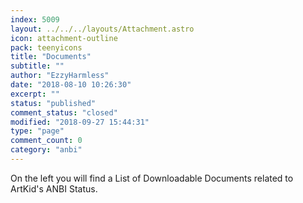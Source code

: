 ```yaml
---
index: 5009
layout: ../../../layouts/Attachment.astro
icon: attachment-outline
pack: teenyicons
title: "Documents"
subtitle: ""
author: "EzzyHarmless"
date: "2018-08-10 10:26:30"
excerpt: ""
status: "published"
comment_status: "closed"
modified: "2018-09-27 15:44:31"
type: "page"
comment_count: 0
category: "anbi"
---
```


On the left you will find a List of Downloadable Documents related to ArtKid's ANBI Status.